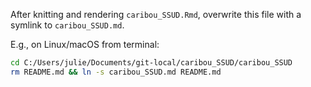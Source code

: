After knitting and rendering `caribou_SSUD.Rmd`, overwrite this file with a symlink to `caribou_SSUD.md`.

E.g., on Linux/macOS from terminal:

```bash
cd C:/Users/julie/Documents/git-local/caribou_SSUD/caribou_SSUD
rm README.md && ln -s caribou_SSUD.md README.md
```
